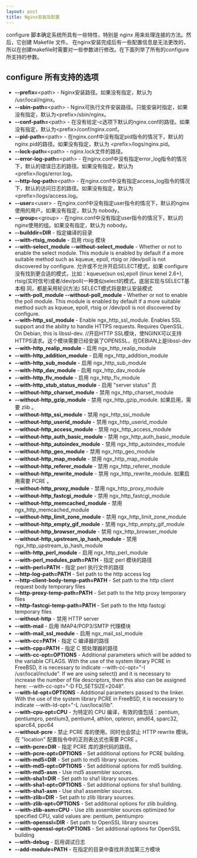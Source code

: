 ```yaml
---
layout: post
title: Nginx安装及配置
---
```


configure 脚本确定系统所具有一些特性，特别是 nginx 用来处理连接的方法。然后，它创建 Makefile 文件。
在nginx安装完成后有一些配置信息是无法更改的，所以在创建makefile时需要对一些参数进行修改。在下面列举了所有的configure所支持的参数。

## configure 所有支持的选项

- **--prefix=**&lt;path&gt; - Nginx安装路径。如果没有指定，默认为 /usr/local/nginx。
- **--sbin-path=**&lt;path&gt; - Nginx可执行文件安装路径。只能安装时指定，如果没有指定，默认为&lt;prefix&gt;/sbin/nginx。
- **--conf-path=**&lt;path&gt; - 在没有给定-c选项下默认的nginx.conf的路径。如果没有指定，默认为&lt;prefix&gt;/conf/nginx.conf。
- **--pid-path=**&lt;path&gt; - 在nginx.conf中没有指定pid指令的情况下，默认的nginx.pid的路径。如果没有指定，默认为 &lt;prefix&gt;/logs/nginx.pid。
- **--lock-path=**&lt;path&gt; - nginx.lock文件的路径。
- **--error-log-path=**&lt;path&gt; - 在nginx.conf中没有指定error_log指令的情况下，默认的错误日志的路径。如果没有指定，默认为 &lt;prefix&gt;/logs/error.log。
- **--http-log-path=**&lt;path&gt; - 在nginx.conf中没有指定access_log指令的情况下，默认的访问日志的路径。如果没有指定，默认为 &lt;prefix&gt;/logs/access.log。
- **--user=**&lt;user&gt; - 在nginx.conf中没有指定user指令的情况下，默认的nginx使用的用户。如果没有指定，默认为 nobody。
- **--group=**&lt;group&gt; - 在nginx.conf中没有指定user指令的情况下，默认的nginx使用的组。如果没有指定，默认为 nobody。
- **--builddir=DIR** - 指定编译的目录
- **--with-rtsig_module** - 启用 rtsig 模块
- **--with-select_module --without-select_module** - Whether or not to enable the select module. This module is enabled by default if a more suitable method such as kqueue, epoll, rtsig or /dev/poll is not discovered by configure. 允许或不允许开启SELECT模式，如果 configure 没有找到更合适的模式，比如：kqueue(sun os),epoll (linux kenel 2.6+), rtsig(实时信号)或者/dev/poll(一种类似select的模式，底层实现与SELECT基本相 同，都是采用轮训方法) SELECT模式将是默认安装模式
- **--with-poll_module --without-poll_module** - Whether or not to enable the poll module. This module is enabled by default if a more suitable method such as kqueue, epoll, rtsig or /dev/poll is not discovered by configure.
- **--with-http_ssl_module** - Enable ngx_http_ssl_module. Enables SSL support and the ability to handle HTTPS requests. Requires OpenSSL. On Debian, this is libssl-dev. //开启HTTP SSL模块，使NGINX可以支持HTTPS请求。这个模块需要已经安装了OPENSSL，在DEBIAN上是libssl-dev
- **--with-http_realip_module** - 启用 ngx_http_realip_module
- **--with-http_addition_module** - 启用 ngx_http_addition_module
- **--with-http_sub_module** - 启用 ngx_http_sub_module
- **--with-http_dav_module** - 启用 ngx_http_dav_module
- **--with-http_flv_module** - 启用 ngx_http_flv_module
- **--with-http_stub_status_module** - 启用 "server status" 页
- **--without-http_charset_module** - 禁用 ngx_http_charset_module
- **--without-http_gzip_module** - 禁用 ngx_http_gzip_module. 如果启用，需要 zlib 。
- **--without-http_ssi_module** - 禁用 ngx_http_ssi_module
- **--without-http_userid_module** - 禁用 ngx_http_userid_module
- **--without-http_access_module** - 禁用 ngx_http_access_module
- **--without-http_auth_basic_module** - 禁用 ngx_http_auth_basic_module
- **--without-http_autoindex_module** - 禁用 ngx_http_autoindex_module
- **--without-http_geo_module** - 禁用 ngx_http_geo_module
- **--without-http_map_module** - 禁用 ngx_http_map_module
- **--without-http_referer_module** - 禁用 ngx_http_referer_module
- **--without-http_rewrite_module** - 禁用 ngx_http_rewrite_module. 如果启用需要 PCRE 。
- **--without-http_proxy_module** - 禁用 ngx_http_proxy_module
- **--without-http_fastcgi_module** - 禁用 ngx_http_fastcgi_module
- **--without-http_memcached_module** - 禁用 ngx_http_memcached_module
- **--without-http_limit_zone_module** - 禁用 ngx_http_limit_zone_module
- **--without-http_empty_gif_module** - 禁用 ngx_http_empty_gif_module
- **--without-http_browser_module** - 禁用 ngx_http_browser_module
- **--without-http_upstream_ip_hash_module** - 禁用 ngx_http_upstream_ip_hash_module
- **--with-http_perl_module** - 启用 ngx_http_perl_module
- **--with-perl_modules_path=PATH** - 指定 perl 模块的路径
- **--with-perl=PATH** - 指定 perl 执行文件的路径
- **--http-log-path=PATH** - Set path to the http access log
- **--http-client-body-temp-path=PATH** - Set path to the http client request body temporary files
- **--http-proxy-temp-path=PATH** - Set path to the http proxy temporary files
- **--http-fastcgi-temp-path=PATH** - Set path to the http fastcgi temporary files
- **--without-http** - 禁用 HTTP server
- **--with-mail** - 启用 IMAP4/POP3/SMTP 代理模块
- **--with-mail_ssl_module** - 启用 ngx_mail_ssl_module
- **--with-cc=PATH** - 指定 C 编译器的路径
- **--with-cpp=PATH** - 指定 C 预处理器的路径
- **--with-cc-opt=OPTIONS** - Additional parameters which will be added to the variable CFLAGS. With the use of the system library PCRE in FreeBSD, it is necessary to indicate --with-cc-opt="-I /usr/local/include". If we are using select() and it is necessary to increase the number of file descriptors, then this also can be assigned here: --with-cc-opt="-D FD_SETSIZE=2048".
- **--with-ld-opt=OPTIONS** - Additional parameters passed to the linker. With the use of the system library PCRE in FreeBSD, it is necessary to indicate --with-ld-opt="-L /usr/local/lib".
- **--with-cpu-opt=CPU** - 为特定的 CPU 编译，有效的值包括：pentium, pentiumpro, pentium3, pentium4, athlon, opteron, amd64, sparc32, sparc64, ppc64
- **--without-pcre** - 禁止 PCRE 库的使用。同时也会禁止 HTTP rewrite 模块。在 "location" 配置指令中的正则表达式也需要 PCRE 。
- **--with-pcre=DIR** - 指定 PCRE 库的源代码的路径。
- **--with-pcre-opt=OPTIONS** - Set additional options for PCRE building.
- **--with-md5=DIR** - Set path to md5 library sources.
- **--with-md5-opt=OPTIONS** - Set additional options for md5 building.
- **--with-md5-asm** - Use md5 assembler sources.
- **--with-sha1=DIR** - Set path to sha1 library sources.
- **--with-sha1-opt=OPTIONS** - Set additional options for sha1 building.
- **--with-sha1-asm** - Use sha1 assembler sources.
- **--with-zlib=DIR** - Set path to zlib library sources.
- **--with-zlib-opt=OPTIONS** - Set additional options for zlib building.
- **--with-zlib-asm=CPU** - Use zlib assembler sources optimized for specified CPU, valid values are: pentium, pentiumpro
- **--with-openssl=DIR** - Set path to OpenSSL library sources
- **--with-openssl-opt=OPTIONS** - Set additional options for OpenSSL building
- **--with-debug** - 启用调试日志
- **--add-module=PATH** - 在指定的目录中查找并添加第三方模块